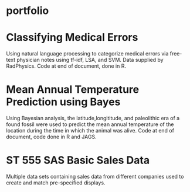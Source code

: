# portfolio

# Classifying Medical Errors
  Using natural language processing to categorize medical errors via free-text physician notes using tf-idf, LSA, and SVM. Data supplied by RadPhysics. Code at end of document, done in R.

# Mean Annual Temperature Prediction using Bayes
  Using Bayesian analysis, the latitude,longititude, and paleolithic era of a found fossil were used to predict the mean annual temperature of the location during the time in which the animal was alive. Code at end of document, code done in R and JAGS.

# ST 555 SAS Basic Sales Data
  Multiple data sets containing sales data from different companies used to create and match pre-specified displays.
